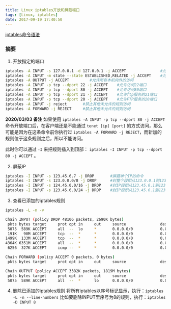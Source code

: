 ```yaml
---
title: Linux iptables开放和屏蔽端口
tags: [Linux, iptables]
date: 2017-09-19 17:40:50
---
```


[iptables命令语法](http://man.linuxde.net/iptables)

### 摘要

1. 开放指定的端口
```bash
iptables -A INPUT -s 127.0.0.1 -d 127.0.0.1 -j ACCEPT               #允许本地回环接口(即运行本机访问本机)
iptables -A INPUT -m state --state ESTABLISHED,RELATED -j ACCEPT    #允许已建立的或相关连的通行
iptables -A OUTPUT -j ACCEPT         #允许所有本机向外的访问
iptables -A INPUT -p tcp --dport 22 -j ACCEPT    #允许访问22端口
iptables -A INPUT -p tcp --dport 80 -j ACCEPT    #允许访问80端口
iptables -A INPUT -p tcp --dport 21 -j ACCEPT    #允许ftp服务的21端口
iptables -A INPUT -p tcp --dport 20 -j ACCEPT    #允许FTP服务的20端口
iptables -A INPUT -j reject       #禁止其他未允许的规则访问
iptables -A FORWARD -j REJECT     #禁止其他未允许的规则访问
```
**2020/03/03 备注**
如果使用 `iptables -A INPUT -p tcp --dport 80 -j ACCEPT` 命令开放端口后，在客户端还是不能通过 `tenet [ip] [port]` 的方式访问，那么可能是因为在这条命令前你执行过 `iptables -A FORWARD -j REJECT`，而新加的规则位于这条规则之后，所以不能访问。

此时你可以通过 `-I` 来把规则插入到顶部： `iptables -I INPUT -p tcp --dport 80 -j ACCEPT` 。

2. 屏蔽IP
```bash
iptables -I INPUT -s 123.45.6.7 -j DROP       #屏蔽单个IP的命令
iptables -I INPUT -s 123.0.0.0/8 -j DROP      #封整个段即从123.0.0.1到123.255.255.254的命令
iptables -I INPUT -s 124.45.0.0/16 -j DROP    #封IP段即从123.45.0.1到123.45.255.254的命令
iptables -I INPUT -s 123.45.6.0/24 -j DROP    #封IP段即从123.45.6.1到123.45.6.254的命令是
```

3. 查看已添加的iptables规则
```bash
iptables -L -n -v

Chain INPUT (policy DROP 48106 packets, 2690K bytes)
 pkts bytes target     prot opt in     out     source               destination         
 5075  589K ACCEPT     all  --  lo     *       0.0.0.0/0            0.0.0.0/0           
 191K   90M ACCEPT     tcp  --  *      *       0.0.0.0/0            0.0.0.0/0           tcp dpt:22
1499K  133M ACCEPT     tcp  --  *      *       0.0.0.0/0            0.0.0.0/0           tcp dpt:80
4364K 6351M ACCEPT     all  --  *      *       0.0.0.0/0            0.0.0.0/0           state RELATED,ESTABLISHED
 6256  327K ACCEPT     icmp --  *      *       0.0.0.0/0            0.0.0.0/0           

Chain FORWARD (policy ACCEPT 0 packets, 0 bytes)
 pkts bytes target     prot opt in     out     source               destination         

Chain OUTPUT (policy ACCEPT 3382K packets, 1819M bytes)
 pkts bytes target     prot opt in     out     source               destination         
 5075  589K ACCEPT     all  --  *      lo      0.0.0.0/0            0.0.0.0/0  
```

4. 删除已添加的iptables规则
将所有iptables以序号标记显示，执行：`iptables -L -n --line-numbers`
比如要删除INPUT里序号为8的规则，执行：`iptables -D INPUT 8`
